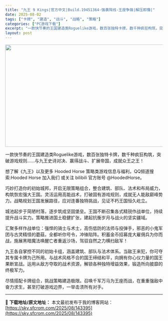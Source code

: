 ```yaml
---
title: "九王 9 Kings|官方中文|Build.19451364-强袭阵线-王座争锋|解压即撸|"
date: 2025-08-02
tags: ["卡牌", "建造", "战斗", "战略", "策略"]
categories: ["PC游戏下载"]
excerpt: "一款快节奏的王国建造类Roguelike游戏，数百张独特卡牌，数千种疯狂构筑，突破游戏规则……与九王史诗对决、赢得战斗、扩展帝国，成就众王之王！ 想了解《九王》以及更多 Hooded Horse 策略类游戏信息与福利，QQ频道搜索:Hooded Horse 加入我们 或关注 bilibili 官方账&hellip;"
layout: post
---
```


<img class="aligncenter size-full wp-image-134865" src="https://sky.sfcrom.com/wp-content/uploads/2025/06/2025060213482782.webp" alt="" width="700" height="327" />

一款快节奏的王国建造类Roguelike游戏，数百张独特卡牌，数千种疯狂构筑，突破游戏规则……与九王史诗对决、赢得战斗、扩展帝国，成就众王之王！

想了解《九王》以及更多 Hooded Horse 策略类游戏信息与福利，QQ频道搜索:Hooded Horse 加入我们 或关注 bilibili 官方账号 @HoodedHorse。

巧妙打造你的初始城邦，开启无限策略组合，整合建筑、部队、法术和布局威力，构筑恢宏强大王国。灵活运用高能战术，打破固有游戏规则，成就无人能敌巅峰势力。战略规划王国发展路径，应对连番独特挑战，见证不朽王国恒久屹立。

城池起步于简陋村落，逐步筑成坚固堡垒。王国不断召集各式精锐作战单位，持续提升战斗实力。策略推进国土稳健扩张，建起抗衡岁月与战火的坚实疆域。

汇聚多样作战单位：强悍的骑士与术士，高伤低防的法师与投弹手，邪恶的小鬼军团与古灵精怪的蘑菇，全都听你号令，冲锋陷阵。积蓄金币招募庞大雇佣兵为你而战，施展黑暗魔法唤醒亡者重返沙场，驾驭自然之力横扫敌军！

九王各自掌控不同的初始卡组，涵盖建筑、部队与法术体系。当敌王来犯，你可夺其专属卡牌为己所用。与战术风格不合的国王缔结和平，向拥有你心仪力量的国王果断宣战。运用从敌方夺取的战术资源，解锁各种独特增益效果，锻造所向披靡的终极军力。

尽情搭配卡牌组合，挑战策略建造极限。召唤千军万马为王座而战，在重重强敌中奋力求生，甚至打破游戏边界，一举击溃所有对手。

---
📖 **下载地址/原文地址：** 本文最初发布于我的博客网站：[https://sky.sfcrom.com/2025/08/143395](https://sky.sfcrom.com/2025/08/143395)
